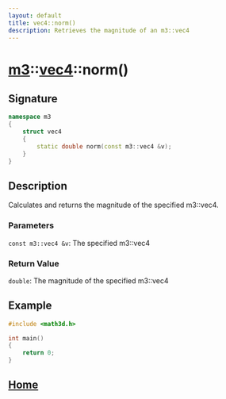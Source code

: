 ```yaml
---
layout: default
title: vec4::norm()
description: Retrieves the magnitude of an m3::vec4
---
```


# [m3](https://developergy.github.io/math3d)::[vec4](../../types/vec4.md)::norm()

## Signature

```c++
namespace m3
{
    struct vec4
    {
        static double norm(const m3::vec4 &v);
    }
}
```

## Description

Calculates and returns the magnitude of the specified m3::vec4.

### Parameters

`const m3::vec4 &v`: The specified m3::vec4

### Return Value

`double`: The magnitude of the specified m3::vec4

## Example

```c++
#include <math3d.h>

int main()
{
    return 0;
}
```

## [Home](https://developergy.github.io/math3d/)
